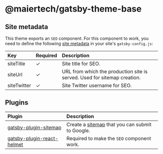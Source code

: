# @maiertech/gatsby-theme-base

## Site metadata

This theme exports an `SEO` component. For this component to work, you need to
define the following
[site metadata](https://www.gatsbyjs.com/docs/gatsby-config/#sitemetadata) in
your site's `gatsby-config.js`:

| Key         | Required | Description                                                              |
| :---------- | :------- | :----------------------------------------------------------------------- |
| siteTitle   | ✓        | Site title for SEO.                                                      |
| siteUrl     | ✓        | URL from which the production site is served. Used for sitemap creation. |
| siteTwitter | ✓        | Site Twitter username for SEO.                                           |

## Plugins

| Plugin                                                                                     | Description                                                                                                             |
| :----------------------------------------------------------------------------------------- | :---------------------------------------------------------------------------------------------------------------------- |
| [gatsby-plugin-sitemap](https://www.gatsbyjs.com/plugins/gatsby-plugin-sitemap/)           | Create a [sitemap](https://developers.google.com/search/docs/advanced/sitemaps/overview) that you can submit to Google. |
| [gatsby-plugin-react-helmet](https://www.gatsbyjs.com/plugins/gatsby-plugin-react-helmet/) | Required to make the `SEO` component work.                                                                              |
